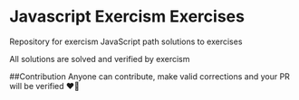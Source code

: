 # Javascript Exercism Exercises
Repository for exercism JavaScript path solutions to exercises 


All solutions are solved and verified by exercism

##Contribution
Anyone can contribute, make valid corrections and your PR will be verified ❤️🥳

